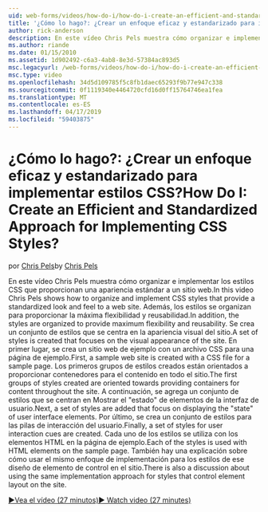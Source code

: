 ```yaml
---
uid: web-forms/videos/how-do-i/how-do-i-create-an-efficient-and-standardized-approach-for-implementing-css-styles
title: '¿Cómo lo hago?: ¿Crear un enfoque eficaz y estandarizado para implementar estilos CSS? | Microsoft Docs'
author: rick-anderson
description: En este vídeo Chris Pels muestra cómo organizar e implementar los estilos CSS que proporcionan una apariencia estándar a un sitio web. Además, los estilos son...
ms.author: riande
ms.date: 01/15/2010
ms.assetid: 1d902492-c6a3-4ab8-8e3d-57384ac893d5
msc.legacyurl: /web-forms/videos/how-do-i/how-do-i-create-an-efficient-and-standardized-approach-for-implementing-css-styles
msc.type: video
ms.openlocfilehash: 34d5d109785f5c8fb1daec65293f9b77e947c338
ms.sourcegitcommit: 0f1119340e4464720cfd16d0ff15764746ea1fea
ms.translationtype: MT
ms.contentlocale: es-ES
ms.lasthandoff: 04/17/2019
ms.locfileid: "59403875"
---
```

# <a name="how-do-i-create-an-efficient-and-standardized-approach-for-implementing-css-styles"></a><span data-ttu-id="da3bf-105">¿Cómo lo hago?: ¿Crear un enfoque eficaz y estandarizado para implementar estilos CSS?</span><span class="sxs-lookup"><span data-stu-id="da3bf-105">How Do I: Create an Efficient and Standardized Approach for Implementing CSS Styles?</span></span>

<span data-ttu-id="da3bf-106">por [Chris Pels](https://twitter.com/chrispels)</span><span class="sxs-lookup"><span data-stu-id="da3bf-106">by [Chris Pels](https://twitter.com/chrispels)</span></span>

<span data-ttu-id="da3bf-107">En este vídeo Chris Pels muestra cómo organizar e implementar los estilos CSS que proporcionan una apariencia estándar a un sitio web.</span><span class="sxs-lookup"><span data-stu-id="da3bf-107">In this video Chris Pels shows how to organize and implement CSS styles that provide a standardized look and feel to a web site.</span></span> <span data-ttu-id="da3bf-108">Además, los estilos se organizan para proporcionar la máxima flexibilidad y reusabilidad.</span><span class="sxs-lookup"><span data-stu-id="da3bf-108">In addition, the styles are organized to provide maximum flexibility and reusability.</span></span> <span data-ttu-id="da3bf-109">Se crea un conjunto de estilos que se centra en la apariencia visual del sitio.</span><span class="sxs-lookup"><span data-stu-id="da3bf-109">A set of styles is created that focuses on the visual appearance of the site.</span></span> <span data-ttu-id="da3bf-110">En primer lugar, se crea un sitio web de ejemplo con un archivo CSS para una página de ejemplo.</span><span class="sxs-lookup"><span data-stu-id="da3bf-110">First, a sample web site is created with a CSS file for a sample page.</span></span> <span data-ttu-id="da3bf-111">Los primeros grupos de estilos creados están orientados a proporcionar contenedores para el contenido en todo el sitio.</span><span class="sxs-lookup"><span data-stu-id="da3bf-111">The first groups of styles created are oriented towards providing containers for content throughout the site.</span></span> <span data-ttu-id="da3bf-112">A continuación, se agrega un conjunto de estilos que se centran en Mostrar el "estado" de elementos de la interfaz de usuario.</span><span class="sxs-lookup"><span data-stu-id="da3bf-112">Next, a set of styles are added that focus on displaying the "state" of user interface elements.</span></span> <span data-ttu-id="da3bf-113">Por último, se crea un conjunto de estilos para las pilas de interacción del usuario.</span><span class="sxs-lookup"><span data-stu-id="da3bf-113">Finally, a set of styles for user interaction cues are created.</span></span> <span data-ttu-id="da3bf-114">Cada uno de los estilos se utiliza con los elementos HTML en la página de ejemplo.</span><span class="sxs-lookup"><span data-stu-id="da3bf-114">Each of the styles is used with HTML elements on the sample page.</span></span> <span data-ttu-id="da3bf-115">También hay una explicación sobre cómo usar el mismo enfoque de implementación para los estilos de ese diseño de elemento de control en el sitio.</span><span class="sxs-lookup"><span data-stu-id="da3bf-115">There is also a discussion about using the same implementation approach for styles that control element layout on the site.</span></span>

[<span data-ttu-id="da3bf-116">&#9654;Vea el vídeo (27 minutos)</span><span class="sxs-lookup"><span data-stu-id="da3bf-116">&#9654; Watch video (27 minutes)</span></span>](https://channel9.msdn.com/Blogs/ASP-NET-Site-Videos/how-do-i-create-an-efficient-and-standardized-approach-for-implementing-css-styles)
